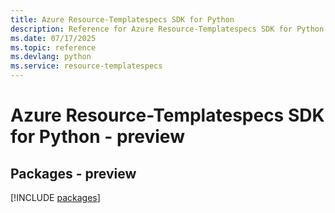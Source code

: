 ```yaml
---
title: Azure Resource-Templatespecs SDK for Python
description: Reference for Azure Resource-Templatespecs SDK for Python
ms.date: 07/17/2025
ms.topic: reference
ms.devlang: python
ms.service: resource-templatespecs
---
```

# Azure Resource-Templatespecs SDK for Python - preview
## Packages - preview
[!INCLUDE [packages](resource-templatespecs-index.md)]